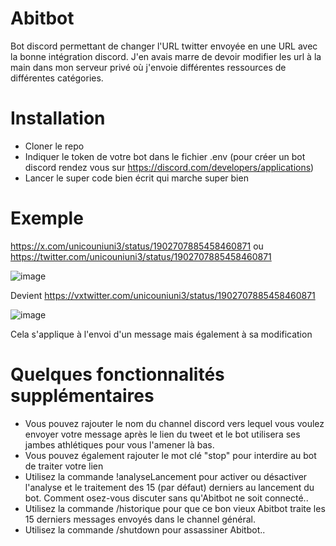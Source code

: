 # Abitbot

Bot discord permettant de changer l'URL twitter envoyée en une URL avec la bonne intégration discord. J'en avais marre de devoir modifier les url à la main dans mon serveur privé où j'envoie différentes ressources de différentes catégories.

# Installation

- Cloner le repo
- Indiquer le token de votre bot dans le fichier .env (pour créer un bot discord rendez vous sur https://discord.com/developers/applications)
- Lancer le super code bien écrit qui marche super bien

# Exemple
https://x.com/unicouniuni3/status/1902707885458460871 ou https://twitter.com/unicouniuni3/status/1902707885458460871 

![image](https://github.com/user-attachments/assets/2062acb0-a927-4a45-b660-3dbd73dd6288)

Devient https://vxtwitter.com/unicouniuni3/status/1902707885458460871

![image](https://github.com/user-attachments/assets/af836466-37a3-4063-ae53-34d5768a815a)


Cela s'applique à l'envoi d'un message mais également à sa modification

# Quelques fonctionnalités supplémentaires
- Vous pouvez rajouter le nom du channel discord vers lequel vous voulez envoyer votre message après le lien du tweet et le bot utilisera ses jambes athlétiques pour vous l'amener là bas.
- Vous pouvez également rajouter le mot clé "stop" pour interdire au bot de traiter votre lien
- Utilisez la commande !analyseLancement pour activer ou désactiver l'analyse et le traitement des 15 (par défaut) derniers au lancement du bot. Comment osez-vous discuter sans qu'Abitbot ne soit connecté..
- Utilisez la commande /historique pour que ce bon vieux Abitbot traite les 15 derniers messages envoyés dans le channel général.
- Utilisez la commande /shutdown pour assassiner Abitbot..
